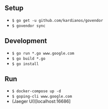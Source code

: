 ## Setup

- ```$ go get -u github.com/kardianos/govendor```
- ```$ govendor sync```

## Development

- ```$ go run *.go www.google.com```
- ```$ go build *.go```
- ```$ go install```

## Run

- ```$ docker-compose up -d```
- ```$ goping-cli www.google.com```
- (Jaeger UI)[localhost:16686]
